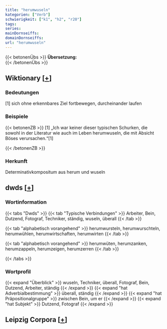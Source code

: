 ```yaml
---
title: "herumwuseln"
kategorien: ["Verb"]
schwierigkeit: ["k1", "h2", "r20"]
tags:
series:
mainDornseiffs:
domainDornseiffs:
url: "herumwuseln"
---
```


{{< betonenÜbs >}}
**Übersetzung:**  
{{< /betonenÜbs >}}

## Wiktionary [[+](https://de.wiktionary.org/wiki/herumwuseln)]

### Bedeutungen
[1] sich ohne erkennbares Ziel fortbewegen, durcheinander laufen  

### Beispiele
{{< betonenZB >}}
[1] „Ich war keiner dieser typischen Schurken, die sowohl in der Literatur wie auch im Leben herumwuseln, die mit Absicht Böses verursachen.“[1]  

{{< /betonenZB >}}
### Herkunft
Determinativkompositum aus herum und wuseln  



## dwds [[+](https://www.dwds.de/wb/herumwuseln)]

### Wortinformation
{{< tabs "Dwds" >}}
{{< tab "Typische Verbindungen" >}}
Arbeiter, Bein, Dutzend, Fotograf, Techniker, ständig, wuseln, überall
{{< /tab >}}

{{< tab "alphabetisch vorangehend" >}}
herumwursteln, herumwurschteln, herumwühlen, herumwirtschaften, herumwirten
{{< /tab >}}

{{< tab "alphabetisch vorangehend" >}}
herumwüten, herumzanken, herumzappeln, herumzeigen, herumzerren
{{< /tab >}}

{{< /tabs >}}

### Wortprofil
{{< expand "Überblick" >}} wuseln, Techniker, überall, Fotograf, Bein, Dutzend, Arbeiter, ständig {{< /expand >}}
{{< expand "hat Adverbialbestimmung" >}} überall, ständig {{< /expand >}}
{{< expand "hat Präpositionalgruppe" >}} zwischen Bein, um er {{< /expand >}}
{{< expand "hat Subjekt" >}} Dutzend, Fotograf {{< /expand >}}

## Leipzig Corpora [[+](https://corpora.uni-leipzig.de/en/res?word=herumwuseln&corpusId=deu_newscrawl-public_2018)]


